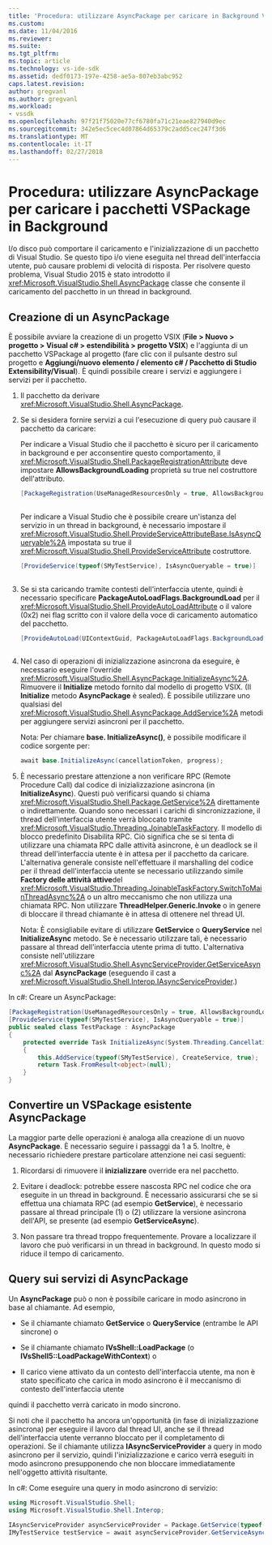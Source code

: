 ```yaml
---
title: 'Procedura: utilizzare AsyncPackage per caricare in Background VSPackage | Documenti Microsoft'
ms.custom: 
ms.date: 11/04/2016
ms.reviewer: 
ms.suite: 
ms.tgt_pltfrm: 
ms.topic: article
ms.technology: vs-ide-sdk
ms.assetid: dedf0173-197e-4258-ae5a-807eb3abc952
caps.latest.revision: 
author: gregvanl
ms.author: gregvanl
ms.workload:
- vssdk
ms.openlocfilehash: 97f21f75020e77cf6780fa71c21eae827940d9ec
ms.sourcegitcommit: 342e5ec5cec4d07864d65379c2add5cec247f3d6
ms.translationtype: MT
ms.contentlocale: it-IT
ms.lasthandoff: 02/27/2018
---
```

# <a name="how-to-use-asyncpackage-to-load-vspackages-in-the-background"></a>Procedura: utilizzare AsyncPackage per caricare i pacchetti VSPackage in Background
I/o disco può comportare il caricamento e l'inizializzazione di un pacchetto di Visual Studio. Se questo tipo i/o viene eseguita nel thread dell'interfaccia utente, può causare problemi di velocità di risposta. Per risolvere questo problema, Visual Studio 2015 è stato introdotto il <xref:Microsoft.VisualStudio.Shell.AsyncPackage> classe che consente il caricamento del pacchetto in un thread in background.  
  
## <a name="creating-an-asyncpackage"></a>Creazione di un AsyncPackage  
 È possibile avviare la creazione di un progetto VSIX (**File > Nuovo > progetto > Visual c# > estendibilità > progetto VSIX**) e l'aggiunta di un pacchetto VSPackage al progetto (fare clic con il pulsante destro sul progetto e **Aggiungi/nuovo elemento / elemento c# / Pacchetto di Studio Extensibility/Visual**). È quindi possibile creare i servizi e aggiungere i servizi per il pacchetto.  
  
1.  Il pacchetto da derivare <xref:Microsoft.VisualStudio.Shell.AsyncPackage>.  
  
2.  Se si desidera fornire servizi a cui l'esecuzione di query può causare il pacchetto da caricare:  
  
     Per indicare a Visual Studio che il pacchetto è sicuro per il caricamento in background e per acconsentire questo comportamento, il <xref:Microsoft.VisualStudio.Shell.PackageRegistrationAttribute> deve impostare **AllowsBackgroundLoading** proprietà su true nel costruttore dell'attributo.  
  
    ```csharp  
    [PackageRegistration(UseManagedResourcesOnly = true, AllowsBackgroundLoading = true)]  
  
    ```  
  
     Per indicare a Visual Studio che è possibile creare un'istanza del servizio in un thread in background, è necessario impostare il <xref:Microsoft.VisualStudio.Shell.ProvideServiceAttributeBase.IsAsyncQueryable%2A> impostata su true il <xref:Microsoft.VisualStudio.Shell.ProvideServiceAttribute> costruttore.  
  
    ```csharp  
    [ProvideService(typeof(SMyTestService), IsAsyncQueryable = true)]  
  
    ```  
  
3.  Se si sta caricando tramite contesti dell'interfaccia utente, quindi è necessario specificare **PackageAutoLoadFlags.BackgroundLoad** per il <xref:Microsoft.VisualStudio.Shell.ProvideAutoLoadAttribute> o il valore (0x2) nei flag scritto con il valore della voce di caricamento automatico del pacchetto.  
  
    ```csharp  
    [ProvideAutoLoad(UIContextGuid, PackageAutoLoadFlags.BackgroundLoad)]  
  
    ```  
  
4.  Nel caso di operazioni di inizializzazione asincrona da eseguire, è necessario eseguire l'override <xref:Microsoft.VisualStudio.Shell.AsyncPackage.InitializeAsync%2A>. Rimuovere il **Initialize** metodo fornito dal modello di progetto VSIX. (Il **Initialize** metodo **AsyncPackage** è sealed). È possibile utilizzare uno qualsiasi del <xref:Microsoft.VisualStudio.Shell.AsyncPackage.AddService%2A> metodi per aggiungere servizi asincroni per il pacchetto.  
  
     Nota: Per chiamare **base. InitializeAsync()**, è possibile modificare il codice sorgente per:  
  
    ```csharp  
    await base.InitializeAsync(cancellationToken, progress);  
    ```  
  
5.  È necessario prestare attenzione a non verificare RPC (Remote Procedure Call) dal codice di inizializzazione asincrona (in **InitializeAsync**). Questi può verificarsi quando si chiama <xref:Microsoft.VisualStudio.Shell.Package.GetService%2A> direttamente o indirettamente.  Quando sono necessari i carichi di sincronizzazione, il thread dell'interfaccia utente verrà bloccato tramite <xref:Microsoft.VisualStudio.Threading.JoinableTaskFactory>. Il modello di blocco predefinito Disabilita RPC. Ciò significa che se si tenta di utilizzare una chiamata RPC dalle attività asincrone, è un deadlock se il thread dell'interfaccia utente è in attesa per il pacchetto da caricare. L'alternativa generale consiste nell'effettuare il marshalling del codice per il thread dell'interfaccia utente se necessario utilizzando simile **Factory delle attività attive**del <xref:Microsoft.VisualStudio.Threading.JoinableTaskFactory.SwitchToMainThreadAsync%2A> o un altro meccanismo che non utilizza una chiamata RPC.  Non utilizzare **ThreadHelper.Generic.Invoke** o in genere di bloccare il thread chiamante è in attesa di ottenere nel thread UI.  
  
     Nota: È consigliabile evitare di utilizzare **GetService** o **QueryService** nel **InitializeAsync** metodo. Se è necessario utilizzare tali, è necessario passare al thread dell'interfaccia utente prima di tutto. L'alternativa consiste nell'utilizzare <xref:Microsoft.VisualStudio.Shell.AsyncServiceProvider.GetServiceAsync%2A> dal **AsyncPackage** (eseguendo il cast a <xref:Microsoft.VisualStudio.Shell.Interop.IAsyncServiceProvider>.)  
  
 In c#: Creare un AsyncPackage:  
  
```csharp  
[PackageRegistration(UseManagedResourcesOnly = true, AllowsBackgroundLoading = true)]       
[ProvideService(typeof(SMyTestService), IsAsyncQueryable = true)]   
public sealed class TestPackage : AsyncPackage   
{   
    protected override Task InitializeAsync(System.Threading.CancellationToken cancellationToken, IProgress<ServiceProgressData> progress)   
    {               
        this.AddService(typeof(SMyTestService), CreateService, true);   
        return Task.FromResult<object>(null);   
    }   
}  
```  
  
## <a name="convert-an-existing-vspackage-to-asyncpackage"></a>Convertire un VSPackage esistente AsyncPackage  
 La maggior parte delle operazioni è analoga alla creazione di un nuovo **AsyncPackage**. È necessario seguire i passaggi da 1 a 5. Inoltre, è necessario richiedere prestare particolare attenzione nei casi seguenti:  
  
1.  Ricordarsi di rimuovere il **inizializzare** override era nel pacchetto.  
  
2.  Evitare i deadlock: potrebbe essere nascosta RPC nel codice che ora eseguite in un thread in background. È necessario assicurarsi che se si effettua una chiamata RPC (ad esempio **GetService**), è necessario passare al thread principale (1) o (2) utilizzare la versione asincrona dell'API, se presente (ad esempio **GetServiceAsync**).  
  
3.  Non passare tra thread troppo frequentemente. Provare a localizzare il lavoro che può verificarsi in un thread in background. In questo modo si riduce il tempo di caricamento.  
  
## <a name="querying-services-from-asyncpackage"></a>Query sui servizi di AsyncPackage  
 Un **AsyncPackage** può o non è possibile caricare in modo asincrono in base al chiamante. Ad esempio,  
  
-   Se il chiamante chiamato **GetService** o **QueryService** (entrambe le API sincrone) o  
  
-   Se il chiamante chiamato **IVsShell::LoadPackage** (o **IVsShell5::LoadPackageWithContext**) o  
  
-   Il carico viene attivato da un contesto dell'interfaccia utente, ma non è stato specificato che carica in modo asincrono è il meccanismo di contesto dell'interfaccia utente  
  
 quindi il pacchetto verrà caricato in modo sincrono.  
  
 Si noti che il pacchetto ha ancora un'opportunità (in fase di inizializzazione asincrona) per eseguire il lavoro dal thread UI, anche se il thread dell'interfaccia utente verranno bloccato per il completamento di operazioni. Se il chiamante utilizza **IAsyncServiceProvider** a query in modo asincrono per il servizio, quindi l'inizializzazione e carico verrà eseguiti in modo asincrono presupponendo che non bloccare immediatamente nell'oggetto attività risultante.  
  
 In c#: Come eseguire una query in modo asincrono di servizio:  
  
```csharp  
using Microsoft.VisualStudio.Shell;   
using Microsoft.VisualStudio.Shell.Interop;   
  
IAsyncServiceProvider asyncServiceProvider = Package.GetService(typeof(SAsyncServiceProvider)) as IAsyncServiceProvider;   
IMyTestService testService = await asyncServiceProvider.GetServiceAsync(typeof(SMyTestService)) as IMyTestService;  
```
  
